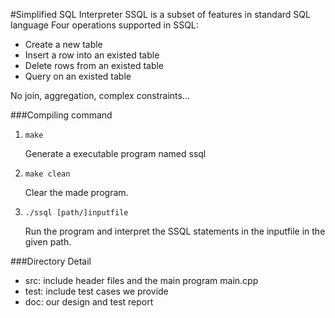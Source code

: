 #Simplified SQL Interpreter
SSQL is a subset of features in standard SQL language
Four operations supported in SSQL:
* Create a new table
* Insert a row into an existed table
* Delete rows from an existed table
* Query on an existed table

No join, aggregation, complex constraints...

###Compiling command
1. `make`

    Generate a executable program named ssql
2. `make clean`

    Clear the made program.
    
3. `./ssql [path/]inputfile`

    Run the program and interpret the SSQL statements in the inputfile in the given path.

###Directory Detail
- src: include header files and the main program main.cpp
- test: include test cases we provide
- doc: our design and test report
